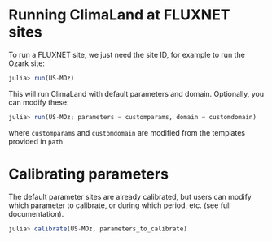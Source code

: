 # Running ClimaLand at FLUXNET sites

To run a FLUXNET site, we just need the site ID, for example to run the Ozark site:

```jl
julia> run(US-MOz)
```

This will run ClimaLand with default parameters and domain. Optionally, you can modify these:

```jl
julia> run(US-MOz; parameters = customparams, domain = customdomain)
```

where `customparams` and `customdomain` are modified from the templates provided in `path`

# Calibrating parameters

The default parameter sites are already calibrated, but users can modify which parameter to calibrate, or 
during which period, etc. (see full documentation). 

```jl
julia> calibrate(US-MOz, parameters_to_calibrate)
```
 
